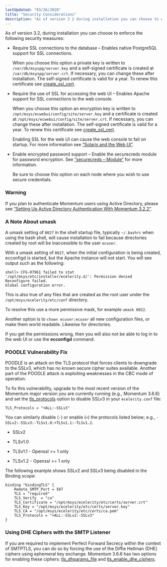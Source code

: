 ```yaml
---
lastUpdated: "03/26/2020"
title: "Security Considerations"
description: "As of version 3 2 during installation you can choose to enforce the following security measures Require SSL connections to the database Enables native Postgre SQL support for SSL connections When you choose this option a private key is written to var db msyspg server key and a self signed..."
---
```


As of version 3.2, during installation you can choose to enforce the following security measures:

*   Require SSL connections to the database – Enables native PostgreSQL support for SSL connections.

    When you choose this option a private key is written to `/var/db/msyspg/server.key` and a self-signed certificate is created at `/var/db/msyspg/server.crt`. If necessary, you can change these after installation. The self-signed certificate is valid for a year. To renew this certificate see [create_ssl_cert](/momentum/3/3-reference/executable-create-ssl-cert).

*   Require the use of SSL for accessing the web UI – Enables Apache support for SSL connections to the web console.

    When you choose this option an encryption key is written to `/opt/msys/ecwebui/config/site/server.key` and a certificate is created at `/opt/msys/ecwebui/config/site/server.crt`. If necessary, you can change these after installation. The self-signed certificate is valid for a year. To renew this certificate see [create_ssl_cert](/momentum/3/3-reference/executable-create-ssl-cert).

    Enabling SSL for the web UI can cause the web console to fail on startup. For more information see [“Solaris and the Web UI”](/momentum/3/3-reference/install-solaris#install.solaris.webui).

*   Enable encrypted password support – Enable the securecreds module for password encryption. See [“securecreds – Module”](/momentum/3/3-reference/3-reference-modules-securecreds) for more information.

    Be sure to choose this option on each node where you wish to use secure credentials.

### Warning

If you plan to authenticate Momentum users using Active Directory, please see [“Setting Up Active Directory Authentication With Momentum 3.2.2”](/momentum/3/3-reference/conf-ldaps).

### <a name="install.security.umask"></a> A Note About umask

A umask setting of `0027` in the shell startup file, typically `~/.bashrc` when using the bash shell, will cause installation to fail because directories created by root will be inaccessible to the user `ecuser`.

With a umask setting of `0027`, when the initial configuration is being created, ecconfigd is started, but the Apache instance will not start. You will see output such as the following:

```
shell> CFG-07961 failed to stat
'/opt/msys/etc/installer/ecelerity.d/': Permission denied
Reconfigure failed.
Global configuration error.
```

This is also true of any files that are created as the root user under the `/opt/msys/ecelerity/etc/conf` directory.

To resolve this use a more permissive mask, for example `umask 0022`.

Another option is to `chown ecuser:ecuser` all new configuration files, or make them world readable. Likewise for directories.

If you get the permissions wrong, then you will also not be able to log in to the web UI or use the **ecconfigd** command.

### <a name="install.poodle.fix"></a> POODLE Vulnerability Fix

POODLE is an attack on the TLS protocol that forces clients to downgrade to the SSLv3, which has no known secure cipher suites available. Another part of the POODLE attack is exploiting weaknesses in the CBC mode of operation.

To fix this vulnerability, upgrade to the most recent version of the Momentum major version you are currently running (e.g., Momentum 3.6.6) and set the [tls_protocols](/momentum/3/3-reference/conf-ref-tls-protocols) option to disable SSLv3 in your `ecelerity.conf` file:

`TLS_Protocols = "+ALL:-SSLv3"`

You can similarly disable (`-`) or enable (`+`) the protocols listed below; e.g., `-SSLv2:-SSLv3:-TLSv1.0:+TLSv1.1:-TLSv1.2`.

*   SSLv2

*   TLSv1.0

*   TLSv1.1 - Openssl >= 1 only

*   TLSv1.2 - Openssl >= 1 only

The following example shows SSLv2 and SSLv3 being disabled in the Binding scope:

```
binding "bindingTLS" {
    Remote_SMTP_Port = 587
    TLS = "required"
    TLS_Verify  = "ca"
    TLS_Certificate = "/opt/msys/ecelerity/etc/certs/server.crt"
    TLS_Key = "/opt/msys/ecelerity/etc/certs/server.key"
    TLS_CA = "/opt/msys/ecelerity/etc/certs/ca.pem"
    TLS_Protocols = "+ALL:-SSLv2:-SSLv3"
}
```

### <a name="install.dhe.ciphers"></a> Using DHE Ciphers with the SMTP Listener

If you are required to implement Perfect Forward Secrecy within the context of SMTPTLS, you can do so by forcing the use of the Diffie Hellman (DHE) ciphers using ephemeral key exchange. Momentum 3.6.6 has two options for enabling these ciphers: [tls_dhparams_file](/momentum/3/3-reference/3-reference-conf-ref-tls-dhparams-file) and [tls_enable_dhe_ciphers](/momentum/3/3-reference/3-reference-conf-ref-tls-enable-dhe-ciphers).